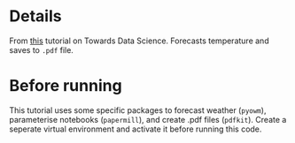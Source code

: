 # Details
From [this](https://towardsdatascience.com/introduction-to-papermill-2c61f66bea30) tutorial on  Towards Data Science. Forecasts temperature and saves to `.pdf` file.

# Before running
This tutorial uses some specific packages to forecast weather (`pyowm`), parameterise notebooks (`papermill`), and create .pdf files (`pdfkit`). Create a seperate virtual environment and activate it before running this code.

> 